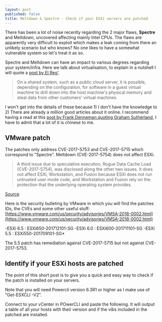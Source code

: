 ```yaml
---
layout: post
published: false
title: Meltdown & Spectre - Check if your ESXi servers are patched
---
```

There has been a lot of noise recently regarding the 2 major flaws, **Spectre** and Meltdown, uncovered affecting mainly Intel CPUs. The flaws are apparently very difficult to exploit which makes a leak coming from there an unlikely scenario but who knows? No one likes to have a somewhat vulnerable system so let's treat it as so.

Spectre and Meltdown can have an impact to various degrees regarding your system/infra. Here we talk about virtualisation, to explain in a nutshell I will quote a [post by El Reg'](https://www.theregister.co.uk/2018/01/04/intel_amd_arm_cpu_vulnerability/).

> On a shared system, such as a public cloud server, it is possible, depending on the configuration, for software in a guest virtual machine to drill down into the host machine's physical memory and steal data from other customers' virtual machines.

I won't get into the details of these because 1) I don't have the knowledge to 2) There are already a million good articles about it online. I recommend having a read at this [post by Frank Denneman quoting Graham Sutherland](http://frankdenneman.nl/2018/01/05/explainer-spectre-meltdown-graham-sutherland/), I have to admit that a lot of it is chinese to me.

## VMware patch

The patches only address CVE-2017-5753 and CVE-2017-5715 which correspond to "Spectre". Meltdown (CVE-2017-5754) does not affect ESXi.

> A third issue due to speculative execution, Rogue Data Cache Load (CVE-2017-5754), was disclosed along the other two issues. It does not affect ESXi, Workstation, and Fusion because ESXi does not run untrusted user mode code, and Workstation and Fusion rely on the protection that the underlying operating system provides.

[Source](https://blogs.vmware.com/security/2018/01/vmsa-2018-0002.html)

Here is the security bulleting by VMware in which you will find the patches IDs, the CVEs and some other useful stuff: [https://www.vmware.com/us/security/advisories/VMSA-2018-0002.html](https://www.vmware.com/us/security/advisories/VMSA-2018-0002.html)

-ESXi 6.5 : ESXi650-201712101-SG
-ESXi 6.0 : ESXi600-201711101-SG
-ESXi 5.5 : ESXi550-201709101-SG*

The 5.5 patch has remediation against CVE-2017-5715 but not against CVE-2017-5753.

## Identify if your ESXi hosts are patched

The point of this short post is to give you a quick and easy way to check if the patch is installed on your servers.

Note that you will need Powercli version 6.3R1 or higher as I make use of "Get-ESXCLI -V2".

Connect to your vCenter in POwerCLI and paste the following. It will output a table of all your hosts with their version and if the vibs included in the patched are installed.


